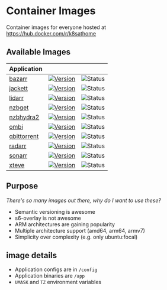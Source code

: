 # Container Images

Container images for everyone hosted at https://hub.docker.com/r/k8sathome

## Available Images

| Application |                                                                                                                                                     |                                                                                                                  |
|-------------|-----------------------------------------------------------------------------------------------------------------------------------------------------|------------------------------------------------------------------------------------------------------------------|
| [bazarr](https://github.com/morpheus65535/bazarr)      | [![Version](https://img.shields.io/docker/v/k8sathome/bazarr?sort=semver&style=for-the-badge)](https://hub.docker.com/r/k8sathome/bazarr)           | ![Status](https://img.shields.io/github/workflow/status/k8s-at-home/container-images/radarr?style=for-the-badge) |
| [jackett](https://github.com/Jackett/Jackett)     | [![Version](https://img.shields.io/docker/v/k8sathome/jackett?sort=semver&style=for-the-badge)](https://hub.docker.com/r/k8sathome/jackett)         | ![Status](https://img.shields.io/github/workflow/status/k8s-at-home/container-images/radarr?style=for-the-badge) |
| [lidarr](https://github.com/lidarr/Lidarr)      | [![Version](https://img.shields.io/docker/v/k8sathome/lidarr?sort=semver&style=for-the-badge)](https://hub.docker.com/r/k8sathome/lidarr)           | ![Status](https://img.shields.io/github/workflow/status/k8s-at-home/container-images/radarr?style=for-the-badge) |
| [nzbget](https://github.com/nzbget/nzbget)      | [![Version](https://img.shields.io/docker/v/k8sathome/nzbget?sort=semver&style=for-the-badge)](https://hub.docker.com/r/k8sathome/nzbget)           | ![Status](https://img.shields.io/github/workflow/status/k8s-at-home/container-images/radarr?style=for-the-badge) |
| [nzbhydra2](https://github.com/theotherp/nzbhydra2)   | [![Version](https://img.shields.io/docker/v/k8sathome/nzbhydra2?sort=semver&style=for-the-badge)](https://hub.docker.com/r/k8sathome/nzbhydra2)     | ![Status](https://img.shields.io/github/workflow/status/k8s-at-home/container-images/radarr?style=for-the-badge) |
| [ombi](https://github.com/tidusjar/Ombi)        | [![Version](https://img.shields.io/docker/v/k8sathome/ombi?sort=semver&style=for-the-badge)](https://hub.docker.com/r/k8sathome/ombi)               | ![Status](https://img.shields.io/github/workflow/status/k8s-at-home/container-images/radarr?style=for-the-badge) |
| [qbittorrent](https://github.com/qbittorrent/qBittorrent) | [![Version](https://img.shields.io/docker/v/k8sathome/qbittorrent?sort=semver&style=for-the-badge)](https://hub.docker.com/r/k8sathome/qbittorrent) | ![Status](https://img.shields.io/github/workflow/status/k8s-at-home/container-images/radarr?style=for-the-badge) |
| [radarr](https://github.com/Radarr/Radarr)      | [![Version](https://img.shields.io/docker/v/k8sathome/radarr?sort=semver&style=for-the-badge)](https://hub.docker.com/r/k8sathome/radarr)           | ![Status](https://img.shields.io/github/workflow/status/k8s-at-home/container-images/radarr?style=for-the-badge) |
| [sonarr](https://github.com/Sonarr/Sonarr)      | [![Version](https://img.shields.io/docker/v/k8sathome/sonarr?sort=semver&style=for-the-badge)](https://hub.docker.com/r/k8sathome/sonarr)           | ![Status](https://img.shields.io/github/workflow/status/k8s-at-home/container-images/radarr?style=for-the-badge) |
| [xteve](https://github.com/xteve-project/xTeVe)       | [![Version](https://img.shields.io/docker/v/k8sathome/xteve?sort=semver&style=for-the-badge)](https://hub.docker.com/r/k8sathome/xteve)             | ![Status](https://img.shields.io/github/workflow/status/k8s-at-home/container-images/radarr?style=for-the-badge) |

## Purpose

_There's so many images out there, why do I want to use these?_

- Semantic versioning is awesome
- s6-overlay is not awesome
- ARM architectures are gaining popularity
- Multiple architecture support (amd64, arm64, armv7)
- Simplicity over complexity (e.g. only ubuntu:focal)

## image details

- Application configs are in `/config`
- Application binaries are `/app`
- `UMASK` and `TZ` environment variables
